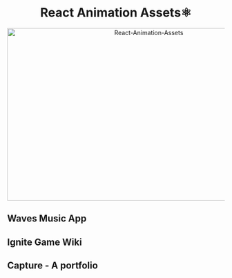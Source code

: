 <h1 align = "center">React Animation Assets⚛ </h1>
<div align="center">
<img  src="https://socialify.git.ci/i-priyanshu/React-Animation-Assets/image?description=1&descriptionEditable=Your%20CheatSheet%20For%20elegant%20React%20Apps&font=Raleway&issues=1&language=1&logo=https%3A%2F%2Fupload.wikimedia.org%2Fwikipedia%2Fcommons%2Fthumb%2Fa%2Fa7%2FReact-icon.svg%2F1280px-React-icon.svg.png&pattern=Signal&stargazers=1&theme=Dark" alt="React-Animation-Assets" width="640" height="400" />
</div>

## Waves Music App



## Ignite Game Wiki



## Capture - A portfolio

